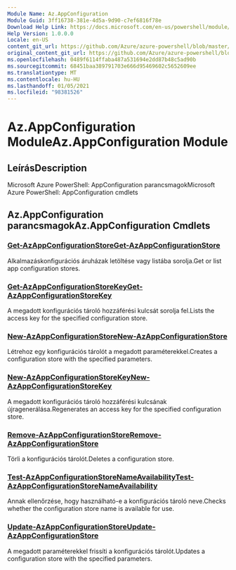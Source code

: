 ```yaml
---
Module Name: Az.AppConfiguration
Module Guid: 3ff16738-381e-4d5a-9d90-c7ef6816f78e
Download Help Link: https://docs.microsoft.com/en-us/powershell/module/az.appconfiguration
Help Version: 1.0.0.0
Locale: en-US
content_git_url: https://github.com/Azure/azure-powershell/blob/master/src/AppConfiguration/help/Az.AppConfiguration.md
original_content_git_url: https://github.com/Azure/azure-powershell/blob/master/src/AppConfiguration/help/Az.AppConfiguration.md
ms.openlocfilehash: 0489f6114ffaba487a531694e2dd87b48c5ad90b
ms.sourcegitcommit: 68451baa389791703e666d95469602c5652609ee
ms.translationtype: MT
ms.contentlocale: hu-HU
ms.lasthandoff: 01/05/2021
ms.locfileid: "98381526"
---
```

# <span data-ttu-id="4b68c-101">Az.AppConfiguration Module</span><span class="sxs-lookup"><span data-stu-id="4b68c-101">Az.AppConfiguration Module</span></span>
## <span data-ttu-id="4b68c-102">Leírás</span><span class="sxs-lookup"><span data-stu-id="4b68c-102">Description</span></span>
<span data-ttu-id="4b68c-103">Microsoft Azure PowerShell: AppConfiguration parancsmagok</span><span class="sxs-lookup"><span data-stu-id="4b68c-103">Microsoft Azure PowerShell: AppConfiguration cmdlets</span></span>

## <span data-ttu-id="4b68c-104">Az.AppConfiguration parancsmagok</span><span class="sxs-lookup"><span data-stu-id="4b68c-104">Az.AppConfiguration Cmdlets</span></span>
### [<span data-ttu-id="4b68c-105">Get-AzAppConfigurationStore</span><span class="sxs-lookup"><span data-stu-id="4b68c-105">Get-AzAppConfigurationStore</span></span>](Get-AzAppConfigurationStore.md)
<span data-ttu-id="4b68c-106">Alkalmazáskonfigurációs áruházak letöltése vagy listába sorolja.</span><span class="sxs-lookup"><span data-stu-id="4b68c-106">Get or list app configuration stores.</span></span>

### [<span data-ttu-id="4b68c-107">Get-AzAppConfigurationStoreKey</span><span class="sxs-lookup"><span data-stu-id="4b68c-107">Get-AzAppConfigurationStoreKey</span></span>](Get-AzAppConfigurationStoreKey.md)
<span data-ttu-id="4b68c-108">A megadott konfigurációs tároló hozzáférési kulcsát sorolja fel.</span><span class="sxs-lookup"><span data-stu-id="4b68c-108">Lists the access key for the specified configuration store.</span></span>

### [<span data-ttu-id="4b68c-109">New-AzAppConfigurationStore</span><span class="sxs-lookup"><span data-stu-id="4b68c-109">New-AzAppConfigurationStore</span></span>](New-AzAppConfigurationStore.md)
<span data-ttu-id="4b68c-110">Létrehoz egy konfigurációs tárolót a megadott paraméterekkel.</span><span class="sxs-lookup"><span data-stu-id="4b68c-110">Creates a configuration store with the specified parameters.</span></span>

### [<span data-ttu-id="4b68c-111">New-AzAppConfigurationStoreKey</span><span class="sxs-lookup"><span data-stu-id="4b68c-111">New-AzAppConfigurationStoreKey</span></span>](New-AzAppConfigurationStoreKey.md)
<span data-ttu-id="4b68c-112">A megadott konfigurációs tároló hozzáférési kulcsának újragenerálása.</span><span class="sxs-lookup"><span data-stu-id="4b68c-112">Regenerates an access key for the specified configuration store.</span></span>

### [<span data-ttu-id="4b68c-113">Remove-AzAppConfigurationStore</span><span class="sxs-lookup"><span data-stu-id="4b68c-113">Remove-AzAppConfigurationStore</span></span>](Remove-AzAppConfigurationStore.md)
<span data-ttu-id="4b68c-114">Törli a konfigurációs tárolót.</span><span class="sxs-lookup"><span data-stu-id="4b68c-114">Deletes a configuration store.</span></span>

### [<span data-ttu-id="4b68c-115">Test-AzAppConfigurationStoreNameAvailability</span><span class="sxs-lookup"><span data-stu-id="4b68c-115">Test-AzAppConfigurationStoreNameAvailability</span></span>](Test-AzAppConfigurationStoreNameAvailability.md)
<span data-ttu-id="4b68c-116">Annak ellenőrzése, hogy használható-e a konfigurációs tároló neve.</span><span class="sxs-lookup"><span data-stu-id="4b68c-116">Checks whether the configuration store name is available for use.</span></span>

### [<span data-ttu-id="4b68c-117">Update-AzAppConfigurationStore</span><span class="sxs-lookup"><span data-stu-id="4b68c-117">Update-AzAppConfigurationStore</span></span>](Update-AzAppConfigurationStore.md)
<span data-ttu-id="4b68c-118">A megadott paraméterekkel frissíti a konfigurációs tárolót.</span><span class="sxs-lookup"><span data-stu-id="4b68c-118">Updates a configuration store with the specified parameters.</span></span>

